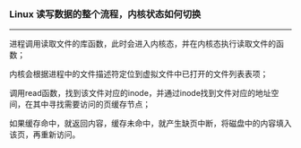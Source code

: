 ### Linux 读写数据的整个流程，内核状态如何切换

------

进程调用读取文件的库函数，此时会进入内核态，并在内核态执行读取文件的函数；

内核会根据进程中的文件描述符定位到虚拟文件中已打开的文件列表表项；

调用read函数，找到该文件对应的inode，并通过inode找到文件对应的地址空间，在其中寻找需要访问的页缓存节点；

如果缓存命中，就返回内容，缓存未命中，就产生缺页中断，将磁盘中的内容填入该页，再重新访问。